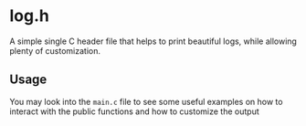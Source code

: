 # log.h
A simple single C header file that helps to print beautiful logs, while allowing plenty of customization.

## Usage

You may look into the `main.c` file to see some useful examples on how to interact with the public functions and how to customize the output
